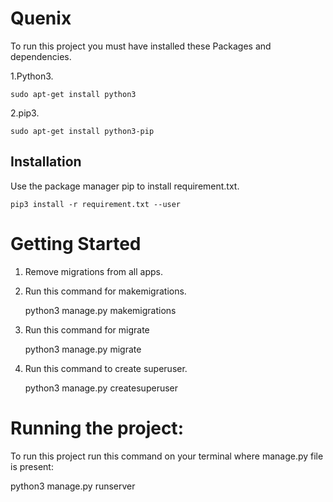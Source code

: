 # Quenix


 To run this project you must have installed these Packages and dependencies.
	
 1.Python3.
		
	
	sudo apt-get install python3
	
 2.pip3.
	
	
	sudo apt-get install python3-pip
	
	
## Installation

Use the package manager pip to install requirement.txt.


	pip3 install -r requirement.txt --user

# Getting Started
	
1. Remove migrations from all apps.
	
2. Run this command for makemigrations.
		
	python3 manage.py makemigrations
			
3. Run this command for migrate 
		
	python3 manage.py migrate
			
4. Run this command to create superuser.
		
	python3 manage.py createsuperuser
			

			

# Running the project:

To run this project run this command on your terminal where manage.py file is present:

   python3 manage.py runserver
